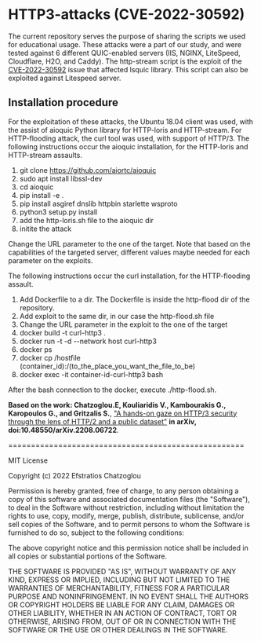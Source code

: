 # HTTP3-attacks (CVE-2022-30592)

The current repository serves the purpose of sharing the scripts we used for educational usage. These attacks were a part of our study, and were tested against 6 different QUIC-enabled servers (IIS, NGINX, LiteSpeed, Cloudflare, H2O, and Caddy). The http-stream script is the exploit of the [CVE-2022-30592](https://nvd.nist.gov/vuln/detail/CVE-2022-30592) issue that affected lsquic library. This script can also be exploited against Litespeed server.

## Installation procedure
For the exploitation of these attacks, the Ubuntu 18.04 client was used, with the assist of aioquic Python library for HTTP-loris and HTTP-stream. For HTTP-flooding attack, the curl tool was used, with support of HTTP/3. The following instructions occur the aioquic installation, for the HTTP-loris and HTTP-stream assaults.

1. git clone https://github.com/aiortc/aioquic
2. sudo apt install libssl-dev
3. cd aioquic
4. pip install -e .
5. pip install asgiref dnslib httpbin starlette wsproto
6. python3 setup.py install
7. add the http-loris.sh file to the aioquic dir
8. initite the attack

Change the URL parameter to the one of the target. Note that based on the capabilities of the targeted server, different values maybe needed for each parameter on the exploits.

The following instructions occur the curl installation, for the HTTP-flooding assault.

1. Add Dockerfile to a dir. The Dockerfile is inside the http-flood dir of the repository.
2. Add exploit to the same dir, in our case the http-flood.sh file
3. Change the URL parameter in the exploit to the one of the target
4. docker build -t curl-http3 .
5. docker run -t -d --network host curl-http3
6. docker ps
7. docker cp /hostfile  (container_id):/(to_the_place_you_want_the_file_to_be)
8. docker exec -it container-id-curl-http3 bash

After the bash connection to the docker, execute ./http-flood.sh.

**Based on the work: Chatzoglou.E, Kouliaridis V., Kambourakis G., Karopoulos G., and Gritzalis S.**, ["A hands-on gaze on HTTP/3 security through the lens of HTTP/2 and a public dataset"](https://doi.org/10.48550/arXiv.2208.06722) **in arXiv, doi:10.48550/arXiv.2208.06722**.

====================================================

MIT License

Copyright (c) 2022 Efstratios Chatzoglou

Permission is hereby granted, free of charge, to any person obtaining a copy
of this software and associated documentation files (the "Software"), to deal
in the Software without restriction, including without limitation the rights
to use, copy, modify, merge, publish, distribute, sublicense, and/or sell
copies of the Software, and to permit persons to whom the Software is
furnished to do so, subject to the following conditions:

The above copyright notice and this permission notice shall be included in all
copies or substantial portions of the Software.

THE SOFTWARE IS PROVIDED "AS IS", WITHOUT WARRANTY OF ANY KIND, EXPRESS OR
IMPLIED, INCLUDING BUT NOT LIMITED TO THE WARRANTIES OF MERCHANTABILITY,
FITNESS FOR A PARTICULAR PURPOSE AND NONINFRINGEMENT. IN NO EVENT SHALL THE
AUTHORS OR COPYRIGHT HOLDERS BE LIABLE FOR ANY CLAIM, DAMAGES OR OTHER
LIABILITY, WHETHER IN AN ACTION OF CONTRACT, TORT OR OTHERWISE, ARISING FROM,
OUT OF OR IN CONNECTION WITH THE SOFTWARE OR THE USE OR OTHER DEALINGS IN THE
SOFTWARE.

